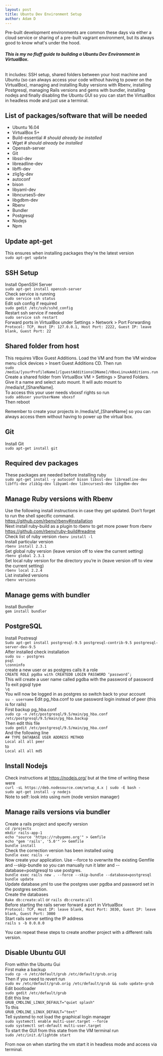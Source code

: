 ```yaml
---
layout: post
title: Ubuntu Dev Environment Setup
author: Adam D
---
```


Pre-built development environments are common these days via either a cloud service or sharing of a pre-built vagrant environment, but its always good to know what's under the hood.

###### **This is my no fluff guide to building a Ubuntu Dev Environment in VirtualBox.**

It includes: SSH setup, shared folders between your host machine and Ubuntu (so can always access your code without having to power on the VirtualBox), managing and installing Ruby versions with Rbenv, installing Postgresql, managing Rails versions and gems with bundler, installing nodejs and finally disabling the Ubuntu GUI so you can start the VirtualBox in headless mode and just use a terminal.


## List of packages/software that will be needed
- Ubuntu 16.04  
- VirtualBox 5+  
- Build-essential *# should already be installed*  
- Wget *# should already be installed*  
- Openssh-server  
- Git  
- libssl-dev  
- libreadline-dev  
- libffi-dev  
- zlig1g-dev  
- autoconf  
- bison  
- libyaml-dev  
- libncurses5-dev  
- libgdbm-dev  
- Rbenv  
- Bundler  
- Postgresql  
- Nodejs  
- Npm  

## Update apt-get
This ensures when installing packages they’re the latest version  
`sudo apt-get update`

## SSH Setup
Install OpenSSH Server  
`sudo apt-get install openssh-server`  
Check service is running  
`sudo service ssh status`  
Edit ssh config if required  
`sudo gedit /etc/ssh/sshd_config`  
Restart ssh service if needed  
`sudo service ssh restart`  
Forward ports in VirtualBox under Settings > Network > Port Forwarding  
`Protocol: TCP, Host IP: 127.0.0.1, Host Port: 2222, Guest IP: leave blank, Guest Port: 22`

## Shared folder from host
This requires VBox Guest Additions. Load the VM and from the VM window menu click devices > Insert Guest Additions CD. Then run  
`sudo /media/[yourProfileName]/[guestAdditionsCDName]/VBoxLinuxAdditions.run`  
Create a shared folder from VirtualBox VM > Settings > Shared Folders. Give it a name and select auto mount. It will auto mount to /media/sf_[ShareName].  
To access this your user needs vboxsf rights so run  
`sudo adduser yourUserName vboxsf`  
Then reboot

Remember to create your projects in /media/sf_[ShareName] so you can always access them without having to power up the virtual box.

## Git
Install Git  
`sudo apt-get install git`

## Required dev packages
These packages are needed before installing ruby  
`sudo apt-get install -y autoconf bison libssl-dev libreadline-dev libffi-dev zlib1g-dev libyaml-dev libncurses5-dev libgdbm-dev`

## Manage Ruby versions with Rbenv
Use the following install instructions in case they get updated. Don’t forget to run the shell specific command.  
https://github.com/rbenv/rbenv#installation  
Next install ruby-build as a plugin to rbenv to get more power from rbenv  
https://github.com/rbenv/ruby-build#readme  
Check list of ruby version
`rbenv install -l`  
Install particular version  
`rbenv install 2.3.1`  
Set global ruby version (leave version off to view the current setting)  
`rbenv global 2.3.1`  
Set local ruby version for the directory you’re in (leave version off to view the current setting)  
`rbenv local 2.2.4`  
List installed versions  
`rbenv versions`

## Manage gems with bundler
Install Bundler  
`gem install bundler`

## PostgreSQL
Install Postresql  
`Sudo apt-get install postgresql-9.5 postgresql-contrib-9.5 postgresql-server-dev-9.5`  
After installed check installation  
`sudo su - postgres`  
`psql`  
`\conninfo`  
create a new user or as postgres calls it a role  
`CREATE ROLE pgdba with CREATEDB LOGIN PASSWORD ‘password’;`  
This will create a user name called pgdba with the password of password  
To exit pgsql type  
`\q`  
You will now be logged in as postgres so switch back to your account  
`su - username`
Edit pg_hba.conf to use password login instead of peer (this is for rails)  
First backup pg_hba.conf  
`sudo cp -n /etc/postgresql/9.5/main/pg_hba.conf /etc/postgresql/9.5/main/pg_hba.backup`  
Then edit this file  
`sudo gedit /etc/postgresql/9.5/main/pg_hba.conf`  
And the following line  
`## TYPE DATABASE USER ADDRESS METHOD`  
`Local all all peer`  
to  
`Local all all md5`

## Install Nodejs
Check instructions at https://nodejs.org/ but at the time of writing these were  
`curl -sL https://deb.nodesource.com/setup_4.x | sudo -E bash -`  
`sudo apt-get install -y nodejs`  
Note to self: look into using nvm (node version manager)

## Manage rails versions via bundler
Create a rails project and specify version  
`cd /projects`  
`mkdir rails-app-1`  
`echo "source 'https://rubygems.org'" > Gemfile`  
`echo "gem 'rails', '5.0'" >> Gemfile`  
`bundle install`  
Check the correction version has been installed using  
`bundle exec rails -v`  
Now create your application. Use --force to overwrite the existing Gemfile and --skip-bundle so you can manually run it later and --database=postgresql to use postgres.  
`bundle exec rails new . --force --skip-bundle --database=postgresql`  
`bundle update`  
Update database.yml to use the postgres user pgdba and password set in the postgres section.  
Create the databases  
`Rake db:create:all` or `rails db:create:all`  
Before starting the rails server forward a port in VirtualBox  
`Protocol: TCP, Host IP: leave blank, Host Port: 3030, Guest IP: leave blank, Guest Port: 3000`  
Start rails server setting the IP address  
`rails s -b 0.0.0.0`

You can repeat these steps to create another project with a different rails version.

## Disable Ubuntu GUI
From within the Ubuntu Gui  
First make a backup  
`sudo cp -n /etc/default/grub /etc/default/grub.orig`  
Then if you need to revert run  
`sudo mv /etc/default/grub.orig /etc/default/grub && sudo update-grub`  
Edit bootloader  
`sudo gedit /etc/default/grub`  
Edit this line  
`GRUB_CMDLINE_LINUX_DEFAULT="quiet splash"`  
To this  
`GRUB_CMDLINE_LINUX_DEFAULT="text"`  
Tell systemd to not load the graphical login manager  
`sudo systemctl enable multi-user.target --force`  
`sudo systemctl set-default multi-user.target`  
To start the GUI from this state from the VM terminal run  
`sudo /etc/init.d/lightdm start`

From now on when starting the vm start it in headless mode and access via terminal.
